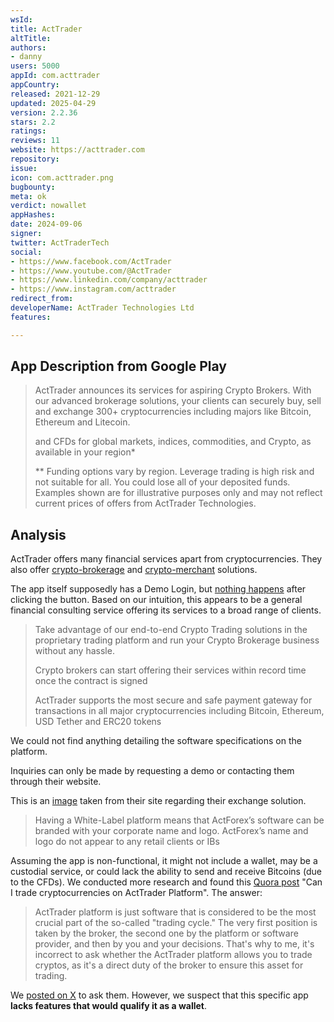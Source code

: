 ```yaml
---
wsId: 
title: ActTrader
altTitle: 
authors:
- danny
users: 5000
appId: com.acttrader
appCountry: 
released: 2021-12-29
updated: 2025-04-29
version: 2.2.36
stars: 2.2
ratings: 
reviews: 11
website: https://acttrader.com
repository: 
issue: 
icon: com.acttrader.png
bugbounty: 
meta: ok
verdict: nowallet
appHashes: 
date: 2024-09-06
signer: 
twitter: ActTraderTech
social:
- https://www.facebook.com/ActTrader
- https://www.youtube.com/@ActTrader
- https://www.linkedin.com/company/acttrader
- https://www.instagram.com/acttrader
redirect_from: 
developerName: ActTrader Technologies Ltd
features: 

---
```


## App Description from Google Play

> ActTrader announces its services for aspiring Crypto Brokers. With our advanced brokerage solutions, your clients can securely buy, sell and exchange 300+ cryptocurrencies including majors like Bitcoin, Ethereum and Litecoin.
>
> and CFDs for global markets, indices, commodities, and Crypto, as available in your region*
>
> ** Funding options vary by region. Leverage trading is high risk and not suitable for all. You could lose all of your deposited funds. Examples shown are for illustrative purposes only and may not reflect current prices of offers from ActTrader Technologies.

## Analysis 

ActTrader offers many financial services apart from cryptocurrencies. They also offer [crypto-brokerage](https://www.acttrader.com/crypto) and [crypto-merchant](https://www.acttrader.com/merchant-solution) solutions.

The app itself supposedly has a Demo Login, but [nothing happens](https://x.com/BitcoinWalletz/status/1831984963153256849) after clicking the button. Based on our intuition, this appears to be a general financial consulting service offering its services to a broad range of clients. 

> Take advantage of our end-to-end Crypto Trading solutions in the proprietary trading platform and run your Crypto Brokerage business without any hassle.
>
> Crypto brokers can start offering their services within record time once the contract is signed
>
> ActTrader supports the most secure and safe payment gateway for transactions in all major cryptocurrencies including Bitcoin, Ethereum, USD Tether and ERC20 tokens 

We could not find anything detailing the software specifications on the platform. 

Inquiries can only be made by requesting a demo or contacting them through their website.

This is an [image](https://www.acttrader.com/static/img/Crypto_Exchange.37dd090.jpg) taken from their site regarding their exchange solution.

> Having a White-Label platform means that ActForex’s software can be branded with your corporate name and logo. ActForex’s name and logo do not appear to any retail clients or IBs

Assuming the app is non-functional, it might not include a wallet, may be a custodial service, or could lack the ability to send and receive Bitcoins (due to the CFDs). We conducted more research and found this [Quora post](https://www.quora.com/Can-I-trade-cryptocurrencies-on-acttrader-platform) "Can I trade cryptocurrencies on ActTrader Platform". The answer: 

> ActTrader platform is just software that is considered to be the most crucial part of the so-called "trading cycle." The very first position is taken by the broker, the second one by the platform or software provider, and then by you and your decisions. That's why to me, it's incorrect to ask whether the ActTrader platform allows you to trade cryptos, as it's a direct duty of the broker to ensure this asset for trading.

We [posted on X](https://x.com/BitcoinWalletz/status/1831990916183425046) to ask them. However, we suspect that this specific app **lacks features that would qualify it as a wallet**.
